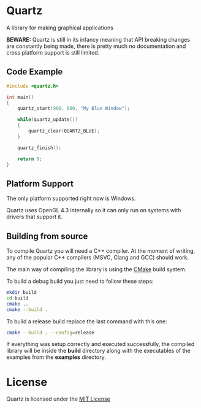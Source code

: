 # Quartz

A library for making graphical applications

**BEWARE:**
Quartz is still in its infancy meaning that API breaking changes are constantly being made, there is pretty much no documentation and cross platform support is still limited.

<!-- ## Game of Life in Quartz
Example will be here -->

## Code Example
```C
#include <quartz.h>

int main() 
{
    quartz_start(900, 600, "My Blue Window");

    while(quartz_update())
    {
        quartz_clear(QUARTZ_BLUE);
    }

    quartz_finish();

    return 0;
}
```

## Platform Support
The only platform supported right now is Windows.

Quartz uses OpenGL 4.3 internally so it can only run on systems with drivers that support it.

## Building from source
To compile Quartz you will need a C++ compiler. At the moment of writing, any of the popular C++ compilers (MSVC, Clang and GCC) should work.

The main way of compiling the library is using the [CMake](https://cmake.org) build system.

To build a debug build you just need to follow these steps:
```sh
mkdir build
cd build
cmake ..
cmake --build .
```

To build a release build replace the last command with this one:
```sh
cmake --build . --config=release
```

If everything was setup correctly and executed successfully, the compiled library will be inside the **build** directory along with the executables of the examples from the **examples** directory.

# License
Quartz is licensed under the [MIT License](LICENSE)